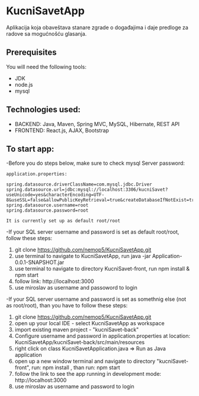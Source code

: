 # KucniSavetApp
Aplikacija koja obaveštava stanare zgrade o događajima i daje predloge za radove sa mogućnošću glasanja.

## Prerequisites

You will need the following tools:
- JDK
- node.js
- mysql

## Technologies used:
- BACKEND: Java, Maven, Spring MVC, MySQL, Hibernate, REST API 
- FRONTEND: React.js, AJAX, Bootstrap 

## To start app:

-Before you do steps below, make sure to check mysql Server password:

```
application.properties: 

spring.datasource.driverClassName=com.mysql.jdbc.Driver
spring.datasource.url=jdbc:mysql://localhost:3306/kucniSavet?useUnicode=yes&characterEncoding=UTF-8&useSSL=false&allowPublicKeyRetrieval=true&createDatabaseIfNotExist=true
spring.datasource.username=root
spring.datasource.password=root

It is currently set up as default root/root
```

-If your SQL server username and password is set as default root/root, follow these steps:
1. git clone https://github.com/nemop5/KucniSavetApp.git
2. use terminal to navigate to KucniSavetApp, run java -jar Application-0.0.1-SNAPSHOT.jar
3. use terminal to navigate to directory KucniSavet-front, run npm install & npm start
4. follow link: http://localhost:3000
5. use miroslav as username and passoword to login

-If your SQL server username and password is set as somethnig else (not as root/root), than you have to follow these steps:
1. git clone https://github.com/nemop5/KucniSavetApp.git
2. open up your local IDE - select KucniSavetApp as workspace
3. import existing maven project - "kucniSavet-back" 
4. Configure username and password in application.properties at location: KucniSavetApp/kucniSavet-back/src/main/resources
5. right click on class KucniSavetApplication.java => Run as Java application
6. open up a new window terminal and navigate to directory "kucniSavet-front", run: npm install , than run: npm start
7. follow the link to see the app running in development mode: http://localhost:3000 
8. use miroslav as username and password to login


